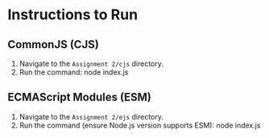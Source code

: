 # Instructions to Run

## CommonJS (CJS)

1. Navigate to the `Assignment 2/cjs` directory.
2. Run the command: node index.js

## ECMAScript Modules (ESM)

1. Navigate to the `Assignment 2/ejs` directory.
2. Run the command (ensure Node.js version supports ESM): node index.js
